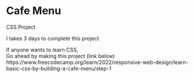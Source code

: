 <h1>Cafe Menu</h1>
<p>
CSS Project
</p>
<p>
I takes 3 days to complete this project 
</p>
If anyone wants to learn CSS,
<br>
Go ahead by making this project (link below)
<br>
https://www.freecodecamp.org/learn/2022/responsive-web-design/learn-basic-css-by-building-a-cafe-menu/step-1
